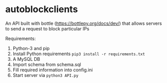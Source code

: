 # autoblockclients

An API built with bottle (https://bottlepy.org/docs/dev/) that allows servers to send a request to block particular IPs

Requirements:
  1. Python-3 and pip
  2. Install Python requirements `pip3 install -r requirements.txt`
  3. A MySQL DB
  4. Import schema from schema.sql
  5. Fill required information into config.ini
  6. Start server via `python3 API.py`
